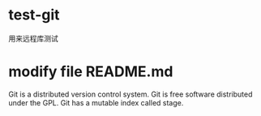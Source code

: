 # test-git
用来远程库测试

# modify file README.md
Git is a distributed version control system.
Git is free software distributed under the GPL.
Git has a mutable index called stage.